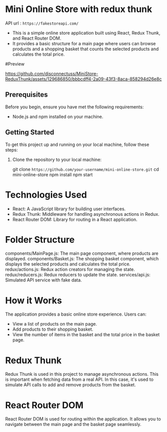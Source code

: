 # Mini Online Store with redux thunk
API url : `https://fakestoreapi.com/`

- This is a simple online store application built using React, Redux Thunk, and React Router DOM.
- It provides a basic structure for a main page where users can browse products and a shopping basket that counts the selected products and calculates the total price.

#Preview

https://github.com/disconnectuss/MiniStore-ReduxThunk/assets/129686850/bbbcdff4-2a09-43f3-8aca-858294d26e8c


## Prerequisites

Before you begin, ensure you have met the following requirements:

- Node.js and npm installed on your machine.

## Getting Started

To get this project up and running on your local machine, follow these steps:

1. Clone the repository to your local machine:

   git clone `https://github.com/your-username/mini-online-store.git`
   cd mini-online-store
   npm install
   npm start

# Technologies Used
- React: A JavaScript library for building user interfaces.
- Redux Thunk: Middleware for handling asynchronous actions in Redux.
- React Router DOM: Library for routing in a React application.

# Folder Structure
components/MainPage.js: The main page component, where products are displayed.
components/Basket.js: The shopping basket component, which displays the selected products and calculates the total price.
redux/actions.js: Redux action creators for managing the state.
redux/reducers.js: Redux reducers to update the state.
services/api.js: Simulated API service with fake data.

# How it Works
The application provides a basic online store experience. Users can:
- View a list of products on the main page. 
- Add products to their shopping basket.
- View the number of items in the basket and the total price in the basket page.

# Redux Thunk
Redux Thunk is used in this project to manage asynchronous actions. This is important when fetching data from a real API. In this case, it's used to simulate API calls to add and remove products from the basket.

# React Router DOM
React Router DOM is used for routing within the application. It allows you to navigate between the main page and the basket page seamlessly.


